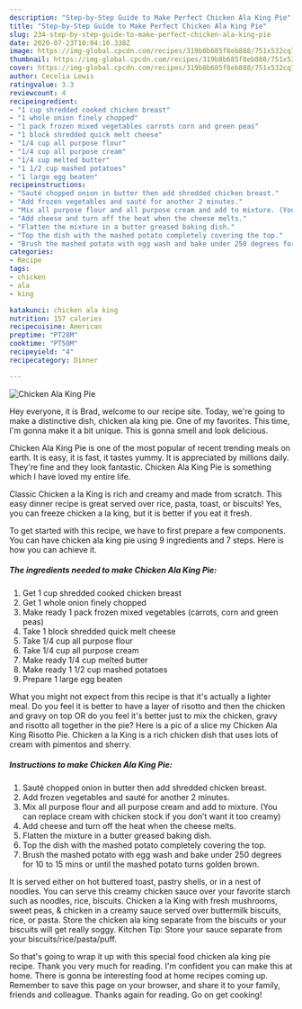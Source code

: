 ```yaml
---
description: "Step-by-Step Guide to Make Perfect Chicken Ala King Pie"
title: "Step-by-Step Guide to Make Perfect Chicken Ala King Pie"
slug: 234-step-by-step-guide-to-make-perfect-chicken-ala-king-pie
date: 2020-07-23T10:04:10.338Z
image: https://img-global.cpcdn.com/recipes/319b8b685f8eb888/751x532cq70/chicken-ala-king-pie-recipe-main-photo.jpg
thumbnail: https://img-global.cpcdn.com/recipes/319b8b685f8eb888/751x532cq70/chicken-ala-king-pie-recipe-main-photo.jpg
cover: https://img-global.cpcdn.com/recipes/319b8b685f8eb888/751x532cq70/chicken-ala-king-pie-recipe-main-photo.jpg
author: Cecelia Lewis
ratingvalue: 3.3
reviewcount: 4
recipeingredient:
- "1 cup shredded cooked chicken breast"
- "1 whole onion finely chopped"
- "1 pack frozen mixed vegetables carrots corn and green peas"
- "1 block shredded quick melt cheese"
- "1/4 cup all purpose flour"
- "1/4 cup all purpose cream"
- "1/4 cup melted butter"
- "1 1/2 cup mashed potatoes"
- "1 large egg beaten"
recipeinstructions:
- "Sauté chopped onion in butter then add shredded chicken breast."
- "Add frozen vegetables and sauté for another 2 minutes."
- "Mix all purpose flour and all purpose cream and add to mixture. (You can replace cream with chicken stock if you don’t want it too creamy)"
- "Add cheese and turn off the heat when the cheese melts."
- "Flatten the mixture in a butter greased baking dish."
- "Top the dish with the mashed potato completely covering the top."
- "Brush the mashed potato with egg wash and bake under 250 degrees for 10 to 15 mins or until the mashed potato turns golden brown."
categories:
- Recipe
tags:
- chicken
- ala
- king

katakunci: chicken ala king 
nutrition: 157 calories
recipecuisine: American
preptime: "PT28M"
cooktime: "PT50M"
recipeyield: "4"
recipecategory: Dinner

---
```



![Chicken Ala King Pie](https://img-global.cpcdn.com/recipes/319b8b685f8eb888/751x532cq70/chicken-ala-king-pie-recipe-main-photo.jpg)

Hey everyone, it is Brad, welcome to our recipe site. Today, we're going to make a distinctive dish, chicken ala king pie. One of my favorites. This time, I'm gonna make it a bit unique. This is gonna smell and look delicious.

Chicken Ala King Pie is one of the most popular of recent trending meals on earth. It is easy, it is fast, it tastes yummy. It is appreciated by millions daily. They're fine and they look fantastic. Chicken Ala King Pie is something which I have loved my entire life.

Classic Chicken a la King is rich and creamy and made from scratch. This easy dinner recipe is great served over rice, pasta, toast, or biscuits! Yes, you can freeze chicken a la king, but it is better if you eat it fresh.


To get started with this recipe, we have to first prepare a few components. You can have chicken ala king pie using 9 ingredients and 7 steps. Here is how you can achieve it.

<!--inarticleads1-->

##### The ingredients needed to make Chicken Ala King Pie:

1. Get 1 cup shredded cooked chicken breast
1. Get 1 whole onion finely chopped
1. Make ready 1 pack frozen mixed vegetables (carrots, corn and green peas)
1. Take 1 block shredded quick melt cheese
1. Take 1/4 cup all purpose flour
1. Take 1/4 cup all purpose cream
1. Make ready 1/4 cup melted butter
1. Make ready 1 1/2 cup mashed potatoes
1. Prepare 1 large egg beaten


What you might not expect from this recipe is that it&#39;s actually a lighter meal. Do you feel it is better to have a layer of risotto and then the chicken and gravy on top OR do you feel it&#39;s better just to mix the chicken, gravy and risotto all together in the pie? Here is a pic of a slice my Chicken Ala King Risotto Pie. Chicken a la King is a rich chicken dish that uses lots of cream with pimentos and sherry. 

<!--inarticleads2-->

##### Instructions to make Chicken Ala King Pie:

1. Sauté chopped onion in butter then add shredded chicken breast.
1. Add frozen vegetables and sauté for another 2 minutes.
1. Mix all purpose flour and all purpose cream and add to mixture. (You can replace cream with chicken stock if you don’t want it too creamy)
1. Add cheese and turn off the heat when the cheese melts.
1. Flatten the mixture in a butter greased baking dish.
1. Top the dish with the mashed potato completely covering the top.
1. Brush the mashed potato with egg wash and bake under 250 degrees for 10 to 15 mins or until the mashed potato turns golden brown.


It is served either on hot buttered toast, pastry shells, or in a nest of noodles. You can serve this creamy chicken sauce over your favorite starch such as noodles, rice, biscuits. Chicken a la King with fresh mushrooms, sweet peas, &amp; chicken in a creamy sauce served over buttermilk biscuits, rice, or pasta. Store the chicken ala king separate from the biscuits or your biscuits will get really soggy. Kitchen Tip: Store your sauce separate from your biscuits/rice/pasta/puff. 

So that's going to wrap it up with this special food chicken ala king pie recipe. Thank you very much for reading. I'm confident you can make this at home. There is gonna be interesting food at home recipes coming up. Remember to save this page on your browser, and share it to your family, friends and colleague. Thanks again for reading. Go on get cooking!
